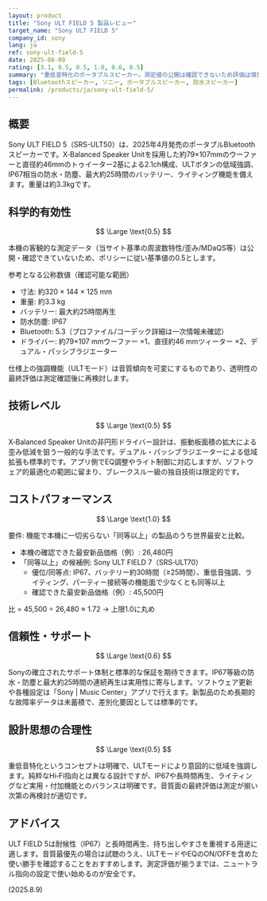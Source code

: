 ```yaml
---
layout: product
title: "Sony ULT FIELD 5 製品レビュー"
target_name: "Sony ULT FIELD 5"
company_id: sony
lang: ja
ref: sony-ult-field-5
date: 2025-08-09
rating: [3.1, 0.5, 0.5, 1.0, 0.6, 0.5]
summary: "重低音特化のポータブルスピーカー。測定値の公開は確認できないため評価は慎重だが、IP67防水と最大25時間再生に対応"
tags: [Bluetoothスピーカー, ソニー, ポータブルスピーカー, 防水スピーカー]
permalink: /products/ja/sony-ult-field-5/
---
```

## 概要

Sony ULT FIELD 5（SRS-ULT50）は、2025年4月発売のポータブルBluetoothスピーカーです。X‑Balanced Speaker Unitを採用した約79×107mmのウーファーと直径約46mmのトゥイーター2基による2.1ch構成、ULTボタンの低域強調、IP67相当の防水・防塵、最大約25時間のバッテリー、ライティング機能を備えます。重量は約3.3kgです。

## 科学的有効性

$$ \Large \text{0.5} $$

本機の客観的な測定データ（当サイト基準の周波数特性/歪み/MDaQS等）は公開・確認できていないため、ポリシーに従い基準値の0.5とします。

参考となる公称数値（確認可能な範囲）
- 寸法: 約320 × 144 × 125 mm
- 重量: 約3.3 kg
- バッテリー: 最大約25時間再生
- 防水防塵: IP67
- Bluetooth: 5.3（プロファイル/コーデック詳細は一次情報未確認）
- ドライバー: 約79×107 mmウーファー ×1、直径約46 mmツィーター ×2、デュアル・パッシブラジエーター

仕様上の強調機能（ULTモード）は音質傾向を可変にするものであり、透明性の最終評価は測定確認後に再検討します。

## 技術レベル

$$ \Large \text{0.5} $$

X‑Balanced Speaker Unitの非円形ドライバー設計は、振動板面積の拡大による歪み低減を狙う一般的な手法です。デュアル・パッシブラジエーターによる低域拡張も標準的です。アプリ側でEQ調整やライト制御に対応しますが、ソフトウェア的最適化の範囲に留まり、ブレークスルー級の独自技術は限定的です。

## コストパフォーマンス

$$ \Large \text{1.0} $$

要件: 機能で本機に一切劣らない「同等以上」の製品のうち世界最安と比較。

- 本機の確認できた最安新品価格（例）: 26,480円
- 「同等以上」の候補例: Sony ULT FIELD 7（SRS‑ULT70）
  - 優位/同等点: IP67、バッテリー約30時間（≥25時間）、重低音強調、ライティング、パーティー接続等の機能面で少なくとも同等以上
  - 確認できた最安新品価格（例）: 45,500円

比 = 45,500 ÷ 26,480 ≈ 1.72 → 上限1.0に丸め

## 信頼性・サポート

$$ \Large \text{0.6} $$

Sonyの確立されたサポート体制と標準的な保証を期待できます。IP67等級の防水・防塵と最大約25時間の連続再生は実用性に寄与します。ソフトウェア更新や各種設定は「Sony | Music Center」アプリで行えます。新製品のため長期的な故障率データは未蓄積で、差別化要因としては標準的です。

## 設計思想の合理性

$$ \Large \text{0.5} $$

重低音特化というコンセプトは明確で、ULTモードにより意図的に低域を強調します。純粋なHi‑Fi指向とは異なる設計ですが、IP67や長時間再生、ライティングなど実用・付加機能とのバランスは明確です。音質面の最終評価は測定が揃い次第の再検討が適切です。

## アドバイス

ULT FIELD 5は耐候性（IP67）と長時間再生、持ち出しやすさを重視する用途に適します。音質最優先の場合は試聴のうえ、ULTモードやEQのON/OFFを含めた使い勝手を確認することをおすすめします。測定評価が揃うまでは、ニュートラル指向の設定で使い始めるのが安全です。

(2025.8.9)